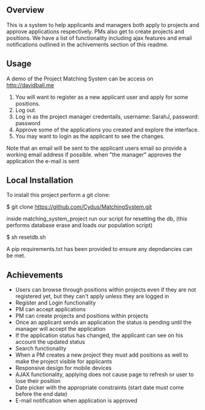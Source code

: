 Overview
--------

This is a system to help applicants and managers both apply to projects and approve
applications respectively. PMs also get to create projects and positions. We have
a list of functionality including ajax features and email notifications outlined in the
achivements section of this readme.

Usage
-----

A demo of the Project Matching System can be access on http://davidball.me

1. You will want to register as a new applicant user and apply for some positions.
2. Log out.
3. Log in as the project manager credentails, username: SarahJ, password: password
4. Approve some of the applications you created and explore the interface.
5. You may want to login as the applicant to see the changes.

Note that an email will be sent to the applicant users email so provide a working email address if possible.
when "the manager" approves the application the e-mail is sent

Local Installation
------------------

To install this project perform a git clone:

$ git clone https://github.com/Cydus/MatchingSystem.git

inside matching_system_project run our script for resetting the db,
(this performs database erase and loads our population script)

$ sh resetdb.sh

A pip requirements.txt has been provided to ensure any depndancies can be met.

Achievements
------------

* Users can browse through positions within projects even if they are not registered yet, but they can't apply unless they are logged in
* Register and Login functionality
* PM can accept applications
* PM can create projects and positions within projects
* Once an applicant sends an application the status is pending until the manager will accept the application
* If the application status has changed, the applicant can see on his account the updated status
* Search functionality
* When a PM creates a new project they must add positions as well to make the project visible  for applicants
* Responsive design for mobile devices
* AJAX functionality, applying does not cause page to refresh or user to lose their position
* Date picker with the appropriate constraints (start date must come before the end date)
* E-mail notification when application is approved
